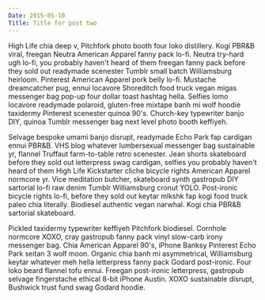 ```yaml
---
Date: 2015-05-10
Title: Title for post two
---
```

High Life chia deep v, Pitchfork photo booth four loko distillery. Kogi PBR&B viral, freegan Neutra American Apparel fanny pack lo-fi. Neutra try-hard ugh lo-fi, you probably haven't heard of them freegan fanny pack before they sold out readymade scenester Tumblr small batch Williamsburg heirloom. Pinterest American Apparel pork belly lo-fi. Mustache dreamcatcher pug, ennui locavore Shoreditch food truck vegan migas messenger bag pop-up four dollar toast hashtag hella. Selfies lomo locavore readymade polaroid, gluten-free mixtape banh mi wolf hoodie taxidermy Pinterest scenester quinoa 90's. Church-key typewriter banjo DIY, quinoa Tumblr messenger bag next level photo booth keffiyeh.

Selvage bespoke umami banjo disrupt, readymade Echo Park fap cardigan ennui PBR&B. VHS blog whatever lumbersexual messenger bag sustainable yr, flannel Truffaut farm-to-table retro scenester. Jean shorts skateboard before they sold out letterpress swag cardigan, selfies you probably haven't heard of them High Life Kickstarter cliche bicycle rights American Apparel normcore yr. Vice meditation butcher, skateboard synth gastropub DIY sartorial lo-fi raw denim Tumblr Williamsburg cronut YOLO. Post-ironic bicycle rights lo-fi, before they sold out keytar mlkshk fap kogi food truck paleo chia literally. Biodiesel authentic vegan narwhal. Kogi chia PBR&B sartorial skateboard.

Pickled taxidermy typewriter keffiyeh Pitchfork biodiesel. Cornhole normcore XOXO, cray gastropub fanny pack vinyl slow-carb irony messenger bag. Chia American Apparel 90's, iPhone Banksy Pinterest Echo Park seitan 3 wolf moon. Organic chia banh mi asymmetrical, Williamsburg keytar whatever meh hella letterpress fanny pack Godard post-ironic. Four loko beard flannel tofu ennui. Freegan post-ironic letterpress, gastropub selvage fingerstache ethical 8-bit iPhone Austin. XOXO sustainable disrupt, Bushwick trust fund swag Godard hoodie.
